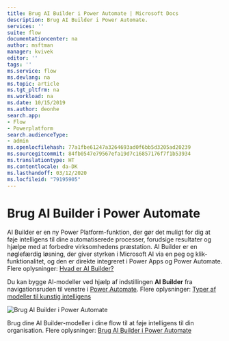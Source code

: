 ```yaml
---
title: Brug AI Builder i Power Automate | Microsoft Docs
description: Brug AI Builder i Power Automate.
services: ''
suite: flow
documentationcenter: na
author: msftman
manager: kvivek
editor: ''
tags: ''
ms.service: flow
ms.devlang: na
ms.topic: article
ms.tgt_pltfrm: na
ms.workload: na
ms.date: 10/15/2019
ms.author: deonhe
search.app:
- Flow
- Powerplatform
search.audienceType:
- admin
ms.openlocfilehash: 77a1fbe61247a3264693ad0f6bb5d3205ad20239
ms.sourcegitcommit: 84fb0547e79567efa19d7c16857176f7f1b53934
ms.translationtype: HT
ms.contentlocale: da-DK
ms.lasthandoff: 03/12/2020
ms.locfileid: "79195905"
---
```

# <a name="use-ai-builder-in-power-automate"></a>Brug AI Builder i Power Automate



AI Builder er en ny Power Platform-funktion, der gør det muligt for dig at føje intelligens til dine automatiserede processer, forudsige resultater og hjælpe med at forbedre virksomhedens præstation. AI Builder er en nøglefærdig løsning, der giver styrken i Microsoft AI via en peg og klik-funktionalitet, og den er direkte integreret i Power Apps og Power Automate. Flere oplysninger: [Hvad er AI Builder?](/ai-builder/)

Du kan bygge AI-modeller ved hjælp af indstillingen **AI Builder** fra navigationsruden til venstre i [Power Automate](https://flow.microsoft.com). Flere oplysninger: [Typer af modeller til kunstig intelligens](/ai-builder/model-types)

![Brug AI Builder i Power Automate](./media/use-ai-builder/ai_builder.png "AI Builder i Power Automate")


Brug dine AI Builder-modeller i dine flow til at føje intelligens til din organisation. Flere oplysninger: [Brug AI Builder i Power Automate](/ai-builder/use-in-flow-overview)


